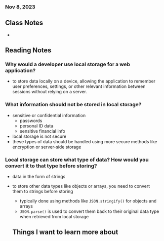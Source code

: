 ### Nov 8, 2023

## Class Notes

-

## Reading Notes

### Why would a developer use local storage for a web application?
- to store data locally on a device, allowing the application to remember user preferences, settings, or other relevant information between sessions without relying on a server.

### What information should not be stored in local storage?
- sensitive or confidential information
  - passwords
  - personal ID data
  - sensitive financial info
- local storage is not secure
- these types of data should be handled using more secure methods like encryption or server-side storage

### Local storage can store what type of data? How would you convert it to that type before storing?
- data in the form of strings
- to store other data types like objects or arrays, you need to convert them to strings before storing
  - typically done using methods like `JSON.stringify()` for objects and arrays
  - `JSON.parse()` is used to convert them back to their original data type when retrieved from local storage

  ## Things I want to learn more about
